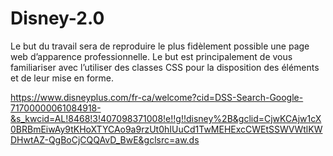 # Disney-2.0
Le but du travail sera de reproduire le plus fidèlement possible une page web d’apparence professionnelle. Le but est principalement de vous familiariser avec l’utiliser des classes CSS pour la disposition des éléments et de leur mise en forme.

https://www.disneyplus.com/fr-ca/welcome?cid=DSS-Search-Google-71700000061084918-&s_kwcid=AL!8468!3!407098371008!e!!g!!disney%2B&gclid=CjwKCAjw1cX0BRBmEiwAy9tKHoXTYCAo9a9rzUt0hIUuCd1TwMEHExcCWEtSSWVWtlKWDHwtAZ-QgBoCjCQQAvD_BwE&gclsrc=aw.ds
